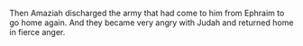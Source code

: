 Then Amaziah discharged the army that had come to him from Ephraim to go home again. And they became very angry with Judah and returned home in fierce anger.
